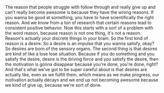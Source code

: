  The reason that people struggle with follow through and really give up and can't really become awesome is because they have the wrong reasons. If you wanna be good at something, you have to have scientifically the right reason. And we know from a ton of research that certain reasons lead to consistent positive behavior. Now this starts with a sort of a problem with the word reason, because reason is not one thing, it's not a reason. Reason's actually your discrete things in your brain. So the first kind of reason is a desire. So a desire is an impulse that you wanna satisfy, okay? So desires are born of the sensory organs. The second thing is that desires are kind of like a lose lose situation. Because if you do something and you satisfy the desire, desire is the driving force and you satisfy the desire, then the motivation is gonna disappear because you're done, you're done, right? And that's what we've got to be super careful about is that desires are actually like, even as we fulfill them, which means as we make progress, our motivation actually decays and we end up not becoming awesome because we kind of give up, because we're sort of done.